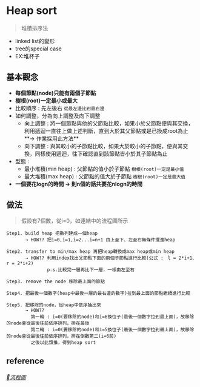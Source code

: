 # Heap sort
>堆積排序法
* linked list的變形
* tree的special case
* EX:堆杯子

## 基本觀念
* **每個節點(node)只能有兩個子節點** 
* **樹根(root)一定最小或最大**
* 比較順序 : 先左後右 `從最左邊比到最右邊`
* 如何調整，分為向上調整及向下調整
    * 向上調整 : 將一個節點與他的父節點比較，如果小於父節點便與其交換，利用遞迴一直往上做上述判斷，直到大於其父節點或是已換成root為止**→ 作業採用此方法**
    * 向下調整 : 與其較小的子節點比較，如果大於較小的子節點，便與其交換，同樣使用遞迴，往下確認直到該節點皆小於其子節點為止
* 型態 : 
    * 最小堆積(min heap) : 父節點的值小於子節點  `樹根(root)一定是最小值`
    * 最大堆積(max heap) : 父節點的值大於子節點  `樹根(root)一定是最大值`
 * **一個要花logn的時間 → 則n個的話共要花nlogn的時間**
      
## 做法
   >假設有7個數，從i=0，如連結中的流程圖所示
    
    Step1. build heap 把數列建成一個heap 
           → HOW?? 把i=0,i=1,i=2...i=n+1 由上至下、左至右無條件擺進heap
             
    Step2. transfer to min/max heap 再把heap轉換成max heap或min heap
           → HOW?? 利用index找出父節點下面的兩個子節點進行比較(公式 :　l = 2*i+1、r = 2*i+2)
                   p.s.比較完一層再比下一層，一樣由左至右
                         
    Step3. remove the node 移除最上面的節點
    
    Step4. 把最後一個數字(heap中最後一層的最右邊的數字)拉到最上面的節點繼續進行比較
                             
    Step5. 把移除的node，從heap中依序抽出來
           → HOW?? 
             第一輪 : i=0(要移除的node)和i=6換位子(最後一個數字拉到最上面)，故移除的node會從最後往前依序排列，排在最後
             第二輪 : i=0(要移除的node)和i=5換位子(最後一個數字拉到最上面)，故移除的node會從最後往前依序排列，排在倒數第二(i=6前) 
             之後以此類推，得到heap sort
     
## reference
###### [🔗流程圖](https://github.com/zhaoqieyu/LearningNotes/blob/master/pictures/heap_sort_%E6%B5%81%E7%A8%8B%E5%9C%96.jpg)

